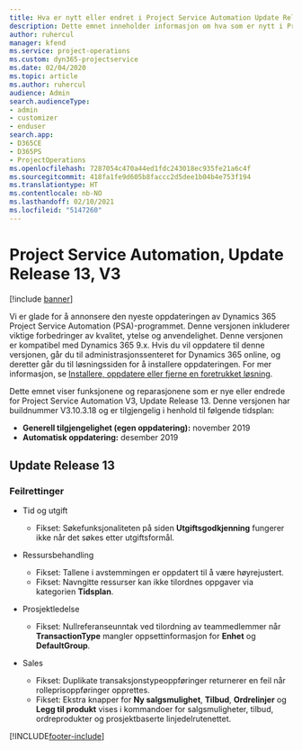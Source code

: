 ```yaml
---
title: Hva er nytt eller endret i Project Service Automation Update Release 13, V3
description: Dette emnet inneholder informasjon om hva som er nytt i Project Service Automation Update Release 13, V3.
author: ruhercul
manager: kfend
ms.service: project-operations
ms.custom: dyn365-projectservice
ms.date: 02/04/2020
ms.topic: article
ms.author: ruhercul
audience: Admin
search.audienceType:
- admin
- customizer
- enduser
search.app:
- D365CE
- D365PS
- ProjectOperations
ms.openlocfilehash: 7287054c470a44ed1fdc243018ec935fe21a6c4f
ms.sourcegitcommit: 418fa1fe9d605b8faccc2d5dee1b04b4e753f194
ms.translationtype: HT
ms.contentlocale: nb-NO
ms.lasthandoff: 02/10/2021
ms.locfileid: "5147260"
---
```

# <a name="project-service-automation-update-release-13-v3"></a>Project Service Automation, Update Release 13, V3

[!include [banner](../includes/psa-now-project-operations.md)]

Vi er glade for å annonsere den nyeste oppdateringen av Dynamics 365 Project Service Automation (PSA)-programmet. Denne versjonen inkluderer viktige forbedringer av kvalitet, ytelse og anvendelighet. Denne versjonen er kompatibel med Dynamics 365 9.x. Hvis du vil oppdatere til denne versjonen, går du til administrasjonssenteret for Dynamics 365 online, og deretter går du til løsningssiden for å installere oppdateringen. For mer informasjon, se [Installere, oppdatere eller fjerne en foretrukket løsning](https://docs.microsoft.com/power-platform/admin/install-remove-preferred-solution).

Dette emnet viser funksjonene og reparasjonene som er nye eller endrede for Project Service Automation V3, Update Release 13. Denne versjonen har buildnummer V3.10.3.18 og er tilgjengelig i henhold til følgende tidsplan:

- **Generell tilgjengelighet (egen oppdatering):** november 2019
- **Automatisk oppdatering:** desember 2019


## <a name="update-release-13"></a>Update Release 13 

### <a name="bug-fixes"></a>Feilrettinger

- Tid og utgift

     - Fikset: Søkefunksjonaliteten på siden **Utgiftsgodkjenning** fungerer ikke når det søkes etter utgiftsformål.

- Ressursbehandling

     - Fikset: Tallene i avstemmingen er oppdatert til å være høyrejustert.
     - Fikset: Navngitte ressurser kan ikke tilordnes oppgaver via kategorien **Tidsplan**.

- Prosjektledelse

     - Fikset: Nullreferanseunntak ved tilordning av teammedlemmer når **TransactionType** mangler oppsettinformasjon for **Enhet** og **DefaultGroup**.

- Sales

     - Fikset: Duplikate transaksjonstypeoppføringer returnerer en feil når rolleprisoppføringer opprettes.
     - Fikset: Ekstra knapper for **Ny salgsmulighet**, **Tilbud**, **Ordrelinjer** og **Legg til produkt** vises i kommandoer for salgsmuligheter, tilbud, ordreprodukter og prosjektbaserte linjedelrutenettet.




[!INCLUDE[footer-include](../includes/footer-banner.md)]